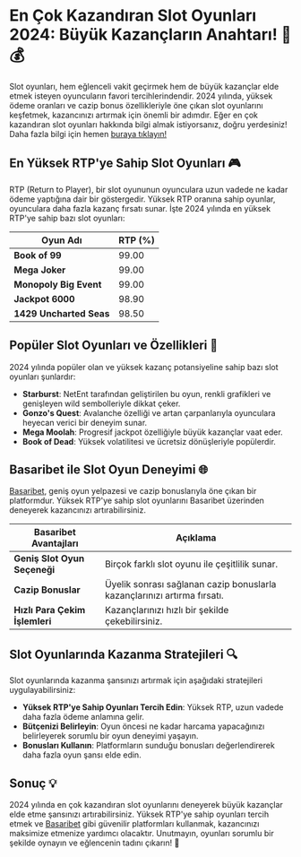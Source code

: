 # En Çok Kazandıran Slot Oyunları 2024: Büyük Kazançların Anahtarı! 🎰💰

Slot oyunları, hem eğlenceli vakit geçirmek hem de büyük kazançlar elde etmek isteyen oyuncuların favori tercihlerindendir. 2024 yılında, yüksek ödeme oranları ve cazip bonus özellikleriyle öne çıkan slot oyunlarını keşfetmek, kazancınızı artırmak için önemli bir adımdır. Eğer en çok kazandıran slot oyunları hakkında bilgi almak istiyorsanız, doğru yerdesiniz! Daha fazla bilgi için hemen [buraya tıklayın!](https://casinotr.link/gWCRZ4)

## En Yüksek RTP'ye Sahip Slot Oyunları 🎮

RTP (Return to Player), bir slot oyununun oyunculara uzun vadede ne kadar ödeme yaptığına dair bir göstergedir. Yüksek RTP oranına sahip oyunlar, oyunculara daha fazla kazanç fırsatı sunar. İşte 2024 yılında en yüksek RTP'ye sahip bazı slot oyunları:

| Oyun Adı                | RTP (%) |
|-------------------------|---------|
| **Book of 99**          | 99.00   |
| **Mega Joker**          | 99.00   |
| **Monopoly Big Event**  | 99.00   |
| **Jackpot 6000**        | 98.90   |
| **1429 Uncharted Seas** | 98.50   |

## Popüler Slot Oyunları ve Özellikleri 🌟

2024 yılında popüler olan ve yüksek kazanç potansiyeline sahip bazı slot oyunları şunlardır:

- **Starburst**: NetEnt tarafından geliştirilen bu oyun, renkli grafikleri ve genişleyen wild sembolleriyle dikkat çeker.
- **Gonzo's Quest**: Avalanche özelliği ve artan çarpanlarıyla oyunculara heyecan verici bir deneyim sunar.
- **Mega Moolah**: Progresif jackpot özelliğiyle büyük kazançlar vaat eder.
- **Book of Dead**: Yüksek volatilitesi ve ücretsiz dönüşleriyle popülerdir.

## Basaribet ile Slot Oyun Deneyimi 🌐

[Basaribet](https://casinotr.link/gWCRZ4), geniş oyun yelpazesi ve cazip bonuslarıyla öne çıkan bir platformdur. Yüksek RTP'ye sahip slot oyunlarını Basaribet üzerinden deneyerek kazancınızı artırabilirsiniz.

| Basaribet Avantajları             | Açıklama                                              |
|-----------------------------------|------------------------------------------------------|
| **Geniş Slot Oyun Seçeneği**      | Birçok farklı slot oyunu ile çeşitlilik sunar.      |
| **Cazip Bonuslar**                | Üyelik sonrası sağlanan cazip bonuslarla kazançlarınızı artırma fırsatı. |
| **Hızlı Para Çekim İşlemleri**    | Kazançlarınızı hızlı bir şekilde çekebilirsiniz.     |

## Slot Oyunlarında Kazanma Stratejileri 🔍

Slot oyunlarında kazanma şansınızı artırmak için aşağıdaki stratejileri uygulayabilirsiniz:

- **Yüksek RTP'ye Sahip Oyunları Tercih Edin**: Yüksek RTP, uzun vadede daha fazla ödeme anlamına gelir.
- **Bütçenizi Belirleyin**: Oyun öncesi ne kadar harcama yapacağınızı belirleyerek sorumlu bir oyun deneyimi yaşayın.
- **Bonusları Kullanın**: Platformların sunduğu bonusları değerlendirerek daha fazla oyun şansı elde edin.

## Sonuç 💡

2024 yılında en çok kazandıran slot oyunlarını deneyerek büyük kazançlar elde etme şansınızı artırabilirsiniz. Yüksek RTP'ye sahip oyunları tercih etmek ve [Basaribet](https://casinotr.link/gWCRZ4) gibi güvenilir platformları kullanmak, kazancınızı maksimize etmenize yardımcı olacaktır. Unutmayın, oyunları sorumlu bir şekilde oynayın ve eğlencenin tadını çıkarın! 🎊
